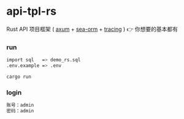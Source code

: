 # api-tpl-rs

Rust API 项目框架 ( [axum](https://github.com/tokio-rs/axum) + [sea-orm](https://github.com/SeaQL/sea-orm) + [tracing](https://github.com/tokio-rs/tracing) ) 👉 你想要的基本都有

### run

```sh
import sql   => demo_rs.sql
.env.example => .env

cargo run
```

### login

```sh
账号：admin
密码：admin
```
